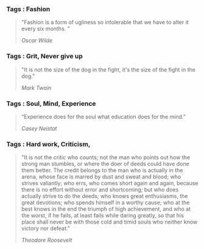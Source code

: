 
### Tags : Fashion

> "Fashion is a form of ugliness so intolerable that we have to alter it every six months. "
>
> _Oscar Wilde_


### Tags : Grit, Never give up

> "It is not the size of the dog in the fight, it's the size of the fight in the dog."
>
> _Mark Twain_



### Tags : Soul, Mind, Experience

>“Experience does for the soul what education does for the mind.”
>
> _Casey Neistat_



### Tags : Hard work, Criticism, 

> "It is not the critic who counts; not the man who points out how the strong man stumbles, or where the doer of deeds could have done them better. The credit belongs to the man who is actually in the arena, whose face is marred by dust and sweat and blood; who strives valiantly; who errs, who comes short again and again, because there is no effort without error and shortcoming; but who does actually strive to do the deeds; who knows great enthusiasms, the great devotions; who spends himself in a worthy cause; who at the best knows in the end the triumph of high achievement, and who at the worst, if he fails, at least fails while daring greatly, so that his place shall never be with those cold and timid souls who neither know victory nor defeat."
> 
> _Theodore Roosevelt_

